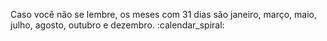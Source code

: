 Caso você não se lembre, os meses com 31 dias são janeiro, março, maio, julho, agosto, outubro e dezembro. :calendar_spiral: